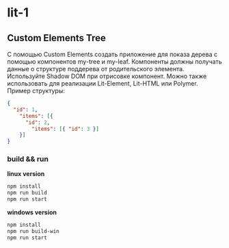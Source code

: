 # lit-1

## Custom Elements Tree
С помощью Custom Elements создать приложение для показа дерева с помощью компонентов my-tree и my-leaf. Компоненты должны получать данные о структуре поддерева от родительского элемента. Используйте Shadow DOM при отрисовке компонент. Можно также использовать для реализации Lit-Element, Lit-HTML или Polymer.
Пример структуры:
```json
{
  "id": 1,
    "items": [{
      "id": 2,
        "items": [{ "id": 3 }]
    }]
} 
```

### build && run

**linux version**
```bash
npm install
npm run build
npm run start
```

**windows version**
```bash
npm install
npm run build-win
npm run start
```
